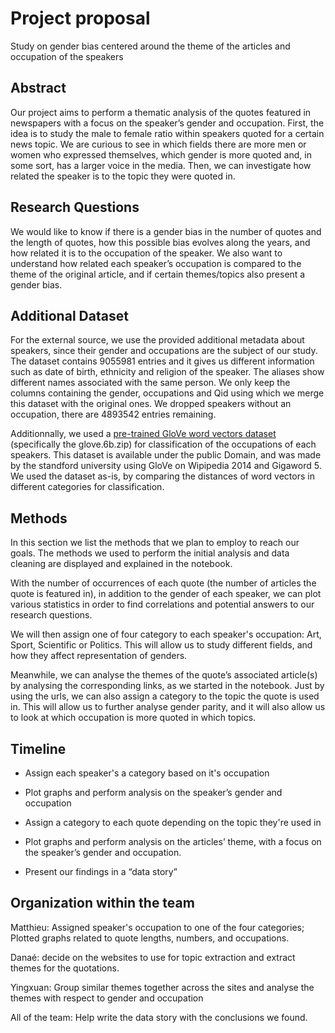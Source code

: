 # Project proposal
Study on gender bias centered around the theme of the articles and occupation of the speakers

## Abstract

Our project aims to perform a thematic analysis of the quotes featured in newspapers with a focus on the speaker’s gender and occupation. First, the idea is to study the male to female ratio within speakers quoted for a certain news topic. We are curious to see in which fields there are more men or women who expressed themselves, which gender is more quoted and, in some sort, has a larger voice in the media. Then, we can investigate how related the speaker is to the topic they were quoted in.

## Research Questions

We would like to know if there is a gender bias in the number of quotes and the length of quotes, how this possible bias evolves along the years, and how related it is to the occupation of the speaker. We also want to understand how related each speaker’s occupation is compared to the theme of the original article, and if certain themes/topics also present a gender bias.

## Additional Dataset

For the external source, we use the provided additional metadata about speakers, since their gender and occupations are the subject of our study. The dataset contains 9055981 entries and it gives us different information such as date of birth, ethnicity and religion of the speaker. The aliases show different names associated with the same person. We only keep the columns containing the gender, occupations and Qid using which we merge this dataset with the original ones. We dropped speakers without an occupation, there are ​​4893542 entries remaining.

Additionnally, we used a [pre-trained GloVe word vectors dataset](https://nlp.stanford.edu/projects/glove/) (specifically the glove.6b.zip) for classification of the occupations of each speakers. This dataset is available under the public Domain, and was made by the standford university using GloVe on Wipipedia 2014 and Gigaword 5. We used the dataset as-is, by comparing the distances of word vectors in different categories for classification.

## Methods

In this section we list the methods that we plan to employ to reach our goals. The methods we used to perform the initial analysis and data cleaning are displayed and explained in the notebook.

With the number of occurrences of each quote (the number of articles the quote is featured in), in addition to the gender of each speaker, we can plot various statistics in order to find correlations and potential answers to our research questions.

We will then assign one of four category to each speaker's occupation: Art, Sport, Scientific or Politics. This will allow us to study different fields, and how they affect representation of genders.

Meanwhile, we can analyse the themes of the quote’s associated article(s) by analysing the corresponding links, as we started in the notebook. Just by using the urls, we can also assign a category to the topic the quote is used in. This will allow us to further analyse gender parity, and it will also allow us to look at which occupation is more quoted in which topics.

## Timeline

- Assign each speaker's a category based on it's occupation

- Plot graphs and perform analysis on the speaker’s gender and occupation

- Assign a category to each quote depending on the topic they're used in

- Plot graphs and perform analysis on the articles’ theme, with a focus on the speaker’s gender and occupation.

- Present our findings in a “data story”

## Organization within the team

Matthieu: Assigned speaker's occupation to one of the four categories; Plotted graphs related to quote lengths, numbers, and occupations.

Danaé: decide on the websites to use for topic extraction and extract themes for the quotations.

Yingxuan: Group similar themes together across the sites and analyse the themes with respect to gender and occupation

All of the team: Help write the data story with the conclusions we found.

